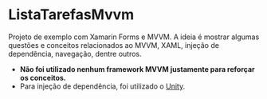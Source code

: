 # ListaTarefasMvvm
Projeto de exemplo com Xamarin Forms e MVVM. A ideia é mostrar algumas questões e conceitos relacionados ao MVVM, XAML, injeção de dependência, navegação, dentre outros.

- **Não foi utilizado nenhum framework MVVM justamente para reforçar os conceitos.**
- Para injeção de dependência, foi utilizado o [Unity](https://github.com/unitycontainer/unity).
